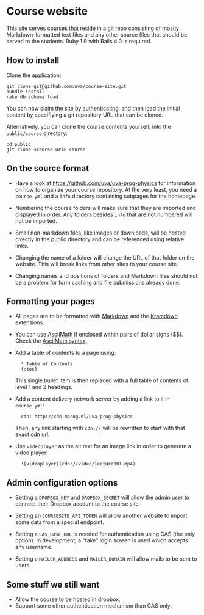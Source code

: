 Course website
==============

This site serves courses that reside in a git repo consisting of mostly Markdown-formatted text files and any other source files that should be served to the students. Ruby 1.9 with Rails 4.0 is required.

How to install
--------------

Clone the application:

	git clone git@github.com:uva/course-site.git
	bundle install
	rake db:schema:load

You can now claim the site by authenticating, and then load the initial content by specifiying a git repository URL that can be cloned.

Alternatively, you can clone the course contents yourself, into the `public/course` directory:

	cd public
	git clone <course-url> course

On the source format
--------------------

* Have a look at https://github.com/uva/uva-prog-physics for information on
  how to organize your course repository. At the very least, you need a
  `course.yml` and a `info` directory containing subpages for the homepage.

* Numbering the course folders will make sure that they are imported and
  displayed in order. Any folders besides `info` that are not numbered will
  not be imported.

* Small non-markdown files, like images or downloads, will be hosted directly
  in the public directory and can be referenced using relative links.

* Changing the name of a folder will change the URL of that folder on the
  website. This will break links from other sites to your course site.

* Changing names and positions of folders and Markdown files should not be a
  problem for form caching and file submissions already done.

Formatting your pages
----------------------

* All pages are to be formatted with [Markdown] and the [Kramdown] extensions.

* You can use [AsciiMath] if enclosed within pairs of dollar signs ($$). Check
  the [AsciiMath syntax].

* Add a table of contents to a page using:

		* Table of Contents
		{:toc}

    This single bullet item is then replaced with a full table of contents of
    level 1 and 2 headings.

* Add a content delivery network server by adding a link to it in
  `course.yml`:

		cdn: http://cdn.mprog.nl/uva-prog-physics

    Then, any link starting with `cdn://` will be rewritten to start with
    that exact cdn url.

* Use `videoplayer` as the alt text for an image link in order to generate a video player:

        ![videoplayer](cdn://video/lecture001.mp4)

[Markdown]: http://daringfireball.net/projects/markdown/syntax
[Kramdown]: http://kramdown.rubyforge.org/syntax.html
[AsciiMath]: http://www.wjagray.co.uk/maths/ASCIIMathTutorial.html
[AsciiMath syntax]: http://www.intmath.com/help/send-math-email-syntax.php

Admin configuration options
---------------------------

* Setting a `DROPBOX_KEY` and `DROPBOX_SECRET` will allow the admin user to
  connect their Dropbox account to the course site.

* Setting an `COURSESITE_API_TOKEN` will allow another website to import some data from a special endpoint.

* Setting a `CAS_BASE_URL` is needed for authentication using CAS (the only option). In development, a "fake" login screen is used which accepts any username.

* Setting a `MAILER_ADDRESS` and `MAILER_DOMAIN` will allow mails to be sent to users.

Some stuff we still want
------------------------

* Allow the course to be hosted in dropbox.
* Support some other authentication mechanism than CAS only.
